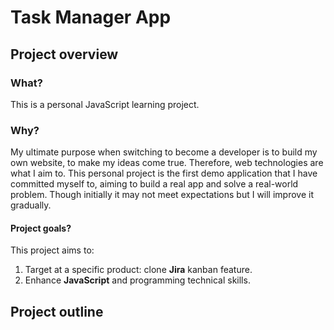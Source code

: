 # Task Manager App

## Project overview
### What? 
This is a personal JavaScript learning project.

### Why? 
My ultimate purpose when switching to become a developer is to build my own website, to make my ideas come true. Therefore, web technologies are what I aim to.
This personal project is the first demo application that I have committed myself to, aiming to build a real app and solve a real-world problem. Though initially it may not meet expectations but I will improve it gradually.

#### Project goals?
This project aims to:
1. Target at a specific product: clone **Jira** kanban feature.
2. Enhance **JavaScript** and programming technical skills.

## Project outline
